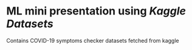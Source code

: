 # ML mini presentation using *Kaggle Datasets*
Contains COVID-19 symptoms checker datasets fetched from kaggle
